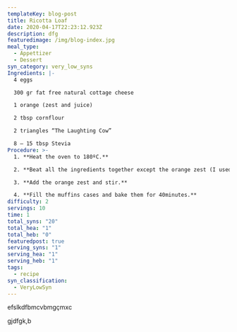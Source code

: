 ```yaml
---
templateKey: blog-post
title: Ricotta Loaf
date: 2020-04-17T22:23:12.923Z
description: dfg
featuredimage: /img/blog-index.jpg
meal_type:
  - Appettizer
  - Dessert
syn_category: very_low_syns
Ingredients: |-
  4 eggs

  300 gr fat free natural cottage cheese

  1 orange (zest and juice)

  2 tbsp cornflour

  2 triangles “The Laughting Cow”

  8 — 15 tbsp Stevia
Procedure: >-
  1. **Heat the oven to 180ºC.**

  2. **Beat all the ingredients together except the orange zest (I used a liquidifier). I recommend to use the 8tbsp of stevia first and then adjust it to your own preference.**

  3. **Add the orange zest and stir.**

  4. **Fill the muffins cases and bake them for 40minutes.**
difficulty: 2
servings: 10
time: 1
total_syns: "20"
total_hea: "1"
total_heb: "0"
featuredpost: true
serving_syns: "1"
serving_hea: "1"
serving_heb: "1"
tags:
  - recipe
syn_classification:
  - VeryLowSyn
---
```

efslkdfbmcvbmgçmxc

gjdfgk,b
